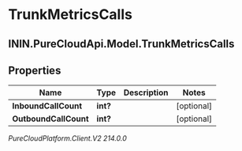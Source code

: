 # TrunkMetricsCalls

## ININ.PureCloudApi.Model.TrunkMetricsCalls

## Properties

|Name | Type | Description | Notes|
|------------ | ------------- | ------------- | -------------|
| **InboundCallCount** | **int?** |  | [optional] |
| **OutboundCallCount** | **int?** |  | [optional] |



_PureCloudPlatform.Client.V2 214.0.0_
